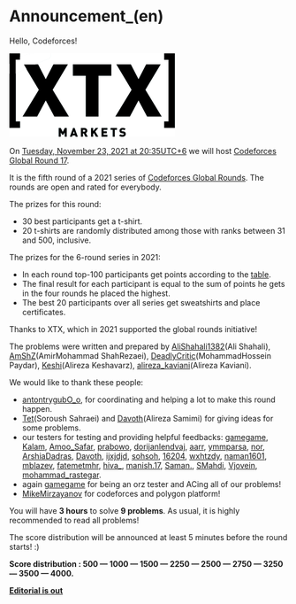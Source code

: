 # Announcement_(en)

Hello, Codeforces!

![](images/2ee2f0f95f05aae6ca6f47812dae2dc2aabf277b.png)

On [Tuesday, November 23, 2021 at 20:35UTC+6](https://codeforces.com/https://www.timeanddate.com/worldclock/fixedtime.html?day=23&month=11&year=2021&hour=17&min=35&sec=0&p1=166) we will host [Codeforces Global Round 17](https://codeforces.com/contest/1610 "Codeforces Global Round 17").

It is the fifth round of a 2021 series of [Codeforces Global Rounds](https://codeforces.com/blog/entry/65002). The rounds are open and rated for everybody.

The prizes for this round: 

* 30 best participants get a t-shirt.
* 20 t-shirts are randomly distributed among those with ranks between 31 and 500, inclusive.

The prizes for the 6-round series in 2021: 

* In each round top-100 participants get points according to the [table](https://codeforces.com/https://pastebin.com/QT5sXEaT).
* The final result for each participant is equal to the sum of points he gets in the four rounds he placed the highest.
* The best 20 participants over all series get sweatshirts and place certificates.

Thanks to XTX, which in 2021 supported the global rounds initiative!

The problems were written and prepared by [AliShahali1382](https://codeforces.com/profile/AliShahali1382 "International Grandmaster AliShahali1382")(Ali Shahali), [AmShZ](https://codeforces.com/profile/AmShZ "Grandmaster AmShZ")(AmirMohammad ShahRezaei), [DeadlyCritic](https://codeforces.com/profile/DeadlyCritic "Master DeadlyCritic")(MohammadHossein Paydar), [Keshi](https://codeforces.com/profile/Keshi "Grandmaster Keshi")(Alireza Keshavarz), [alireza_kaviani](https://codeforces.com/profile/alireza_kaviani "International Grandmaster alireza_kaviani")(Alireza Kaviani).

We would like to thank these people: 

* [antontrygubO_o](https://codeforces.com/profile/antontrygubO_o "International Grandmaster antontrygubO_o"), for coordinating and helping a lot to make this round happen.
* [Tet](https://codeforces.com/profile/Tet "Candidate Master Tet")(Soroush Sahraei) and [Davoth](https://codeforces.com/profile/Davoth "Master Davoth")(Alireza Samimi) for giving ideas for some problems.
* our testers for testing and providing helpful feedbacks: [gamegame](https://codeforces.com/profile/gamegame "Legendary Grandmaster gamegame"), [Kalam](https://codeforces.com/profile/Kalam "Grandmaster Kalam"), [Amoo_Safar](https://codeforces.com/profile/Amoo_Safar "International Grandmaster Amoo_Safar"), [prabowo](https://codeforces.com/profile/prabowo "Grandmaster prabowo"), [dorijanlendvaj](https://codeforces.com/profile/dorijanlendvaj "International Grandmaster dorijanlendvaj"), [aarr](https://codeforces.com/profile/aarr "Grandmaster aarr"), [ymmparsa](https://codeforces.com/profile/ymmparsa "Grandmaster ymmparsa"), [nor](https://codeforces.com/profile/nor "Master nor"), [ArshiaDadras](https://codeforces.com/profile/ArshiaDadras "Master ArshiaDadras"), [Davoth](https://codeforces.com/profile/Davoth "Master Davoth"), [ijxjdjd](https://codeforces.com/profile/ijxjdjd "Master ijxjdjd"), [sohsoh](https://codeforces.com/profile/sohsoh "International Master sohsoh"), [16204](https://codeforces.com/profile/16204 "Master 16204"), [wxhtzdy](https://codeforces.com/profile/wxhtzdy "Master wxhtzdy"), [naman1601](https://codeforces.com/profile/naman1601 "Candidate Master naman1601"), [mblazev](https://codeforces.com/profile/mblazev "Candidate Master mblazev"), [fatemetmhr](https://codeforces.com/profile/fatemetmhr "Candidate Master fatemetmhr"), [hiva_](https://codeforces.com/profile/hiva_ "Candidate Master hiva_"), [manish.17](https://codeforces.com/profile/manish.17 "Expert manish.17"), [Saman.](https://codeforces.com/profile/Saman. "Expert Saman."), [SMahdi](https://codeforces.com/profile/SMahdi "Pupil SMahdi"), [Vjovein](https://codeforces.com/profile/Vjovein "Newbie Vjovein"), [mohammad_rastegar](https://codeforces.com/profile/mohammad_rastegar "Newbie mohammad_rastegar").
* again [gamegame](https://codeforces.com/profile/gamegame "Legendary Grandmaster gamegame") for being an orz tester and ACing all of our problems!
* [MikeMirzayanov](https://codeforces.com/profile/MikeMirzayanov "Headquarters, MikeMirzayanov") for codeforces and polygon platform!

You will have **3 hours** to solve **9 problems**. As usual, it is highly recommended to read all problems!

The score distribution will be announced at least 5 minutes before the round starts! :)

**Score distribution : 500 — 1000 — 1500 — 2250 — 2500 — 2750 — 3250 — 3500 — 4000.**

[**Editorial is out**](Tutorial_(en).md)

